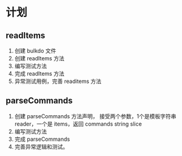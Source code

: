 # 计划

## readItems

1. 创建 bulkdo 文件
2. 创建 readItems 方法
3. 编写测试方法
4. 完成 readItems 方法
5. 异常测试用例，完善 readitems 方法

## parseCommands

1. 创建 parseCommands 方法声明， 接受两个参数，1个是模板字符串reader，一个是 items，返回 commands string slice
2. 编写测试方法
3. 完成 parseCommands
4. 完善异常逻辑和测试。